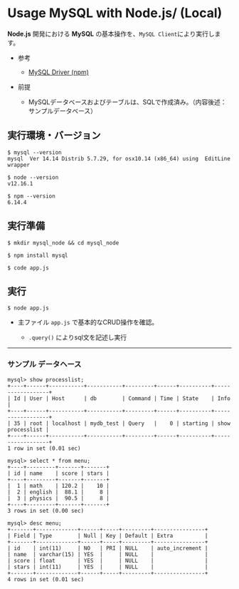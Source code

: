 # Usage MySQL with Node.js/ (Local)

__Node.js__ 開発における __MySQL__ の基本操作を、`MySQL Client`により実行します。

- 参考

  - [MySQL Driver (npm)](https://www.npmjs.com/package/mysql)

- 前提

  - MySQLデータベースおよびテーブルは、SQLで作成済み。（内容後述：サンプルデータベース）

## 実行環境・バージョン

  ```
  $ mysql --version
  mysql  Ver 14.14 Distrib 5.7.29, for osx10.14 (x86_64) using  EditLine wrapper

  $ node --version
  v12.16.1

  $ npm --version
  6.14.4
  ```

## 実行準備

```
$ mkdir mysql_node && cd mysql_node

$ npm install mysql

$ code app.js
```

## 実行

```
$ node app.js
```

- 主ファイル `app.js` で基本的なCRUD操作を確認。

  - `.query()` によりsql文を記述し実行

---

### サンプル データヘース

```
mysql> show processlist;
+----+------+-----------+-----------+---------+------+----------+------------------+
| Id | User | Host      | db        | Command | Time | State    | Info             |
+----+------+-----------+-----------+---------+------+----------+------------------+
| 35 | root | localhost | mydb_test | Query   |    0 | starting | show processlist |
+----+------+-----------+-----------+---------+------+----------+------------------+
1 row in set (0.01 sec)

mysql> select * from menu;
+----+---------+-------+-------+
| id | name    | score | stars |
+----+---------+-------+-------+
|  1 | math    | 120.2 |    10 |
|  2 | english |  88.1 |     8 |
|  3 | physics |  90.5 |     8 |
+----+---------+-------+-------+
3 rows in set (0.00 sec)

mysql> desc menu;
+-------+-------------+------+-----+---------+----------------+
| Field | Type        | Null | Key | Default | Extra          |
+-------+-------------+------+-----+---------+----------------+
| id    | int(11)     | NO   | PRI | NULL    | auto_increment |
| name  | varchar(15) | YES  |     | NULL    |                |
| score | float       | YES  |     | NULL    |                |
| stars | int(11)     | YES  |     | NULL    |                |
+-------+-------------+------+-----+---------+----------------+
4 rows in set (0.01 sec)
```
